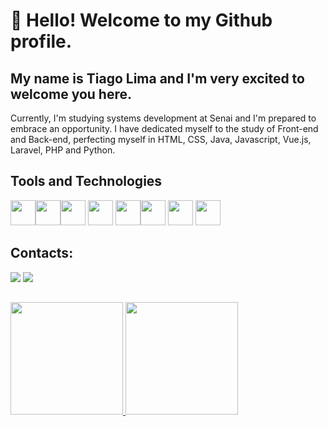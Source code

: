 # 👋 Hello! Welcome to my Github profile.
## My name is Tiago Lima and I'm very excited to welcome you here.


Currently, I'm studying systems development at Senai and I'm prepared to embrace an opportunity. 
I have dedicated myself to the study of Front-end and Back-end, perfecting myself in HTML, CSS, Java, Javascript, Vue.js, Laravel, PHP and Python.

## Tools and Technologies

<img src="https://cdn.jsdelivr.net/gh/devicons/devicon/icons/css3/css3-original.svg" width="40" height="40"/><img src="https://cdn.jsdelivr.net/gh/devicons/devicon/icons/html5/html5-original.svg" width="40" height="40"/><img src="https://cdn.jsdelivr.net/gh/devicons/devicon/icons/dart/dart-original.svg" width="40" height="40"/>
<img src="https://cdn.jsdelivr.net/gh/devicons/devicon/icons/flask/flask-original.svg" width="40" height="40"/>
<img src="https://cdn.jsdelivr.net/gh/devicons/devicon/icons/flutter/flutter-original.svg" width="40" height="40"/><img src="https://cdn.jsdelivr.net/gh/devicons/devicon/icons/java/java-original.svg" width="40" height="40"/>
<img src="https://cdn.jsdelivr.net/gh/devicons/devicon/icons/mysql/mysql-original-wordmark.svg" width="40" height="40"/>
<img src="https://cdn.jsdelivr.net/gh/devicons/devicon/icons/python/python-original.svg" width="40" height="40"/>

## Contacts:

<div>
<a href = "tiagoanunc@gmail.com"><img src="https://img.shields.io/badge/Gmail-D14836?style=for-the-badge&logo=gmail&logoColor=white" target="_blank"></a>
<a href="https://www.linkedin.com/in/tiago-lima-da-anuncia%C3%A7%C3%A3o-5a9872211/" target="_blank"><img src="https://img.shields.io/badge/-LinkedIn-%230077B5?style=for-the-badge&logo=linkedin&logoColor=white" target="_blank"></a>   
</div>


##


<div>
<a href="https://github.com/tiagolima10">
<img height="180em" src="https://github-readme-stats.vercel.app/api/top-langs/?username=tiagolima10&layout=compact&langs_count=7&theme=dracula"/>
<img height="180em" src="https://github-readme-stats.vercel.app/api?username=tiagolima10&show_icons=true&theme=dracula&include_all_commits=true&count_private=true"/>
</div>

